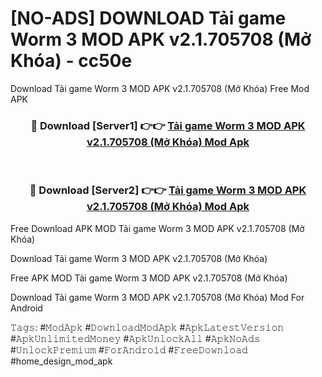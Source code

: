 # [NO-ADS] DOWNLOAD Tải game Worm 3 MOD APK v2.1.705708 (Mở Khóa) - cc50e
Download Tải game Worm 3 MOD APK v2.1.705708 (Mở Khóa) Free Mod APK

<div align="center">
<h3>🔴 Download [Server1] 👉👉 <a href="https://apk-comot.site?title=Tải_game_Worm_3_MOD_APK_v2.1.705708_(Mở_Khóa)">Tải game Worm 3 MOD APK v2.1.705708 (Mở Khóa) Mod Apk</a></h3><br>

<h3>🔴 Download [Server2] 👉👉 <a href="https://apk-comot.site?title=Tải_game_Worm_3_MOD_APK_v2.1.705708_(Mở_Khóa)">Tải game Worm 3 MOD APK v2.1.705708 (Mở Khóa) Mod Apk</a></h3>
</div>


Free Download APK MOD Tải game Worm 3 MOD APK v2.1.705708 (Mở Khóa)

Download Tải game Worm 3 MOD APK v2.1.705708 (Mở Khóa) 

Free APK MOD Tải game Worm 3 MOD APK v2.1.705708 (Mở Khóa) 

Download Tải game Worm 3 MOD APK v2.1.705708 (Mở Khóa) Mod For Android

𝚃𝚊𝚐𝚜: #𝙼𝚘𝚍𝙰𝚙𝚔 #𝙳𝚘𝚠𝚗𝚕𝚘𝚊𝚍𝙼𝚘𝚍𝙰𝚙𝚔 #𝙰𝚙𝚔𝙻𝚊𝚝𝚎𝚜𝚝𝚅𝚎𝚛𝚜𝚒𝚘𝚗 #𝙰𝚙𝚔𝚄𝚗𝚕𝚒𝚖𝚒𝚝𝚎𝚍𝙼𝚘𝚗𝚎𝚢 #𝙰𝚙𝚔𝚄𝚗𝚕𝚘𝚌𝚔𝙰𝚕𝚕 #𝙰𝚙𝚔𝙽𝚘𝙰𝚍𝚜 #𝚄𝚗𝚕𝚘𝚌𝚔𝙿𝚛𝚎𝚖𝚒𝚞𝚖 #𝙵𝚘𝚛𝙰𝚗𝚍𝚛𝚘𝚒𝚍 #𝙵𝚛𝚎𝚎𝙳𝚘𝚠𝚗𝚕𝚘𝚊𝚍 #home_design_mod_apk